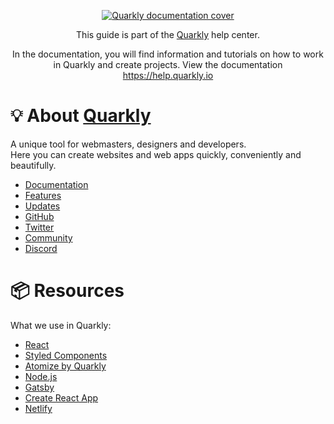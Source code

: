 <div align="center">
    <p align="center">
        <a href="https://help.quarkly.io" title="Quarkly documentation">
            <img src="https://help.quarkly.io/img/readme-documentation.png" alt="Quarkly documentation cover" />
        </a>
    </p>
</div>

<p align="center">This guide is part of the <a href="https://quarkly.io" target="_blank" title="Quarkly website">Quarkly</a> help center.</p>

<p align="center">In the documentation, you will find information and tutorials on how to work in Quarkly and create projects. View the documentation <a href="https://help.quarkly.io" target="_blank" title="Quarkly documentation">https://help.quarkly.io</a></p>


# 💡 About [Quarkly](https://quarkly.io)
<p>
A unique tool for webmasters, designers and developers.
<br>
Here you can create websites and web apps quickly, conveniently and beautifully.
</p>

- [Documentation](https://help.quarkly.io/)
- [Features](https://quarkly.io/features)
- [Updates](https://quarkly.io/updates)
- [GitHub](https://github.com/quarkly)
- [Twitter](https://twitter.com/quarklyapp)
- [Community](https://community.quarkly.io/)
- [Discord](https://discord.com/invite/AevfxmF3TM)


# 📦 Resources
What we use in Quarkly:
* [React](https://github.com/tensorspace-team/tensorspace/issues/new)
* [Styled Components](https://styled-components.com/docs)
* [Atomize by Quarkly](https://atomize.quarkly.io/docs/)
* [Node.js](https://nodejs.org/en/docs/)
* [Gatsby](https://www.gatsbyjs.com/docs/)
* [Create React App](https://create-react-app.dev/docs/getting-started/)
* [Netlify](https://docs.netlify.com/)
